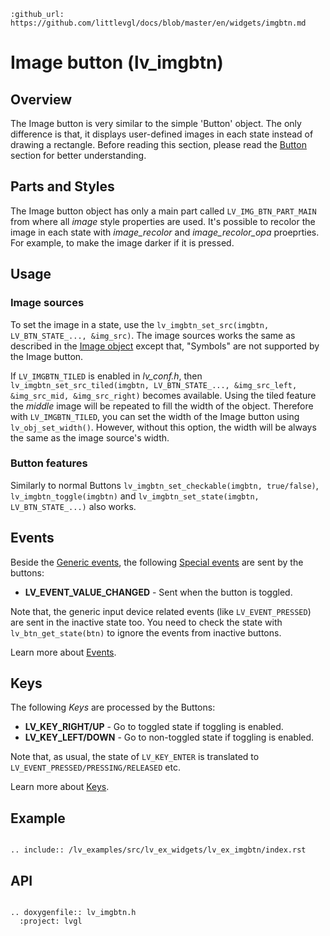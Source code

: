 ```eval_rst
:github_url: https://github.com/littlevgl/docs/blob/master/en/widgets/imgbtn.md
```
# Image button (lv_imgbtn)

## Overview

The Image button is very similar to the simple 'Button' object. The only difference is that, it displays user-defined images in each state instead of drawing a rectangle.
Before reading this section, please read the [Button](/widgets/btn) section for better understanding.

## Parts and Styles
The Image button object has only a main part called `LV_IMG_BTN_PART_MAIN` from where all *image* style properties are used. 
It's possible to recolor the image in each state with *image_recolor* and *image_recolor_opa* proeprties. For example, to make the image darker if it is pressed.

## Usage

### Image sources
To set the image in a state, use the `lv_imgbtn_set_src(imgbtn, LV_BTN_STATE_..., &img_src)`. 
The image sources works the same as described in the [Image object](/widgets/img) except that, "Symbols" are not supported by the Image button.

If `LV_IMGBTN_TILED` is enabled in *lv_conf.h*, then `lv_imgbtn_set_src_tiled(imgbtn, LV_BTN_STATE_..., &img_src_left, &img_src_mid, &img_src_right)` becomes available. 
Using the tiled feature the *middle* image will be repeated to fill the width of the object. 
Therefore with `LV_IMGBTN_TILED`, you can set the width of the Image button using `lv_obj_set_width()`. However, without this option, the width will be always the same as the image source's width.

### Button features

Similarly to normal Buttons `lv_imgbtn_set_checkable(imgbtn, true/false)`, `lv_imgbtn_toggle(imgbtn)` and `lv_imgbtn_set_state(imgbtn, LV_BTN_STATE_...)` also works.

## Events
Beside the [Generic events](/overview/event.html#generic-events), the following [Special events](/overview/event.html#special-events) are sent by the buttons:
 - **LV_EVENT_VALUE_CHANGED** - Sent when the button is toggled.

Note that, the generic input device related events (like `LV_EVENT_PRESSED`) are sent in the inactive state too. You need to check the state with `lv_btn_get_state(btn)` to ignore the events from inactive buttons.

Learn more about [Events](/overview/event).

## Keys
The following *Keys* are processed by the Buttons:
- **LV_KEY_RIGHT/UP** - Go to toggled state if toggling is enabled.
- **LV_KEY_LEFT/DOWN** - Go to non-toggled state if toggling is  enabled.

Note that, as usual, the state of `LV_KEY_ENTER` is translated to `LV_EVENT_PRESSED/PRESSING/RELEASED` etc.

Learn more about [Keys](/overview/indev).

## Example

```eval_rst

.. include:: /lv_examples/src/lv_ex_widgets/lv_ex_imgbtn/index.rst

```

## API

```eval_rst

.. doxygenfile:: lv_imgbtn.h
  :project: lvgl

```
